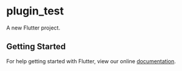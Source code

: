 # plugin_test

A new Flutter project.

## Getting Started

For help getting started with Flutter, view our online
[documentation](https://flutter.io/).
